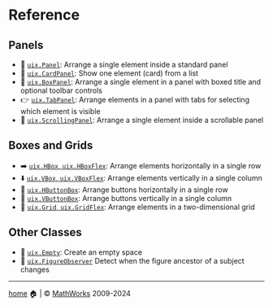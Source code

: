 # Reference

## Panels

* :page_facing_up: [`uix.Panel`](uixPanel.md): Arrange a single element inside a standard panel
* :card_index: [`uix.CardPanel`](uixCardPanel.md): Show one element (card) from a list
* :black_square_button: [`uix.BoxPanel`](uixBoxPanel.md): Arrange a single element in a panel with boxed title and optional toolbar controls
* :point_right: [`uix.TabPanel`](uixTabPanel.md): Arrange elements in a panel with tabs for selecting which element is visible
* :scroll: [`uix.ScrollingPanel`](uixScrollingPanel.md): Arrange a single element inside a scrollable panel

## Boxes and Grids

* :arrow_right: [`uix.HBox`, `uix.HBoxFlex`](uixHBox.md): Arrange elements horizontally in a single row
* :arrow_down: [`uix.VBox`, `uix.VBoxFlex`](uixVBox.md): Arrange elements vertically in a single column
* :traffic_light: [`uix.HButtonBox`](uixHButtonBox.md): Arrange buttons horizontally in a single row
* :vertical_traffic_light: [`uix.VButtonBox`](uixVButtonBox.md): Arrange buttons vertically in a single column
* :symbols: [`uix.Grid`, `uix.GridFlex`](uixGrid.md): Arrange elements in a two-dimensional grid

## Other Classes

* :no_entry_sign: [`uix.Empty`](uixEmpty.md): Create an empty space
* :telescope: [`uix.FigureObserver`](uixFigureObserver.md) Detect when the figure ancestor of a subject changes

___

[home](index.md) :house: | :copyright: [MathWorks](https://www.mathworks.com/services/consulting.html) 2009-2024